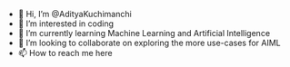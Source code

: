 - 👋 Hi, I’m @AdityaKuchimanchi
- 👀 I’m interested in coding
- 🌱 I’m currently learning Machine Learning and Artificial Intelligence
- 💞️ I’m looking to collaborate on exploring the more use-cases for AIML
- 📫 How to reach me here

<!---
AdityaKuchimanchi/AdityaKuchimanchi is a ✨ special ✨ repository because its `README.md` (this file) appears on your GitHub profile.
You can click the Preview link to take a look at your changes.
--->
